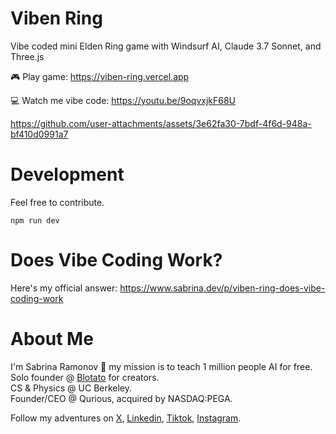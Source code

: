 # Viben Ring

Vibe coded mini Elden Ring game with Windsurf AI, Claude 3.7 Sonnet, and Three.js

🎮 Play game: https://viben-ring.vercel.app

💻 Watch me vibe code: https://youtu.be/9oqvxjkF68U

https://github.com/user-attachments/assets/3e62fa30-7bdf-4f6d-948a-bf410d0991a7

# Development

Feel free to contribute.

```
npm run dev
```

# Does Vibe Coding Work?

Here's my official answer:
https://www.sabrina.dev/p/viben-ring-does-vibe-coding-work

# About Me

I'm Sabrina Ramonov 🍄  my mission is to teach 1 million people AI for free.  
Solo founder @ [Blotato](https://blotato.com) for creators.  
CS & Physics @ UC Berkeley.  
Founder/CEO @ Qurious, acquired by NASDAQ:PEGA.  

Follow my adventures on [X](https://x.com/Sabrina_Ramonov), [Linkedin](https://www.linkedin.com/in/sabrinaramonov), [Tiktok](https://www.tiktok.com/@sabrina_ramonov), [Instagram](https://www.instagram.com/sabrina_ramonov/).


